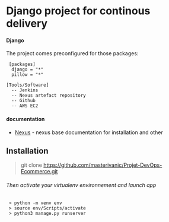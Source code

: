 # Django project for continous delivery

#### Django

The project comes preconfigured for those packages:
   ```
    [packages]
     django = "*"
     pillow = "*"
    
   [Tools/Software]
     -- Jenkins
     -- Nexus artefact repository
     -- Github
     -- AWS EC2
   ```
   
 #### documentation
  - [Nexus](https://help.sonatype.com/repomanager3/installation-and-upgrades) - nexus base documentation for installation and other
  
 ## Installation
  > git clone https://github.com/masterivanic/Projet-DevOps-Ecommerce.git
  
  ###### Then activate your virtualenv environnement and launch app
     > python -m venv env
     > source env/Scripts/activate
     > python3 manage.py runserver

  
 
   
